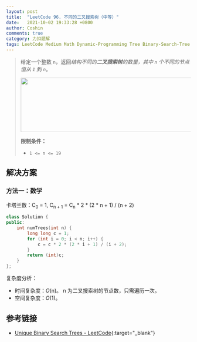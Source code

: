 ```yaml
---
layout: post
title:  "LeetCode 96. 不同的二叉搜索树（中等）"
date:   2021-10-02 19:33:28 +0800
author: Coshin
comments: true
category: 力扣题解
tags: LeetCode Medium Math Dynamic-Programming Tree Binary-Search-Tree Binary-Tree
---
```

> 给定一个整数 `n`，返回*结构不同的**二叉搜索树**的数量，其中 `n` 个不同的节点值从 `1` 到 `n`*。
> 
> <img alt="" src="https://assets.leetcode.com/uploads/2021/01/18/uniquebstn3.jpg" style="width: 600px; height: 148px;">
> 
> **限制条件：**
> 
> * `1 <= n <= 19`

## 解决方案

### 方法一：数学

卡塔兰数：C<sub>0</sub> = 1, C<sub>n + 1</sub> = C<sub>n</sub> * 2 * (2 * n + 1) / (n + 2)

```cpp
class Solution {
public:
    int numTrees(int n) {
        long long c = 1;
        for (int i = 0; i < n; i++) {
            c = c * 2 * (2 * i + 1) / (i + 2);
        }
        return (int)c;
    }
};
```

复杂度分析：
* 时间复杂度：*O*(n)。
  n 为二叉搜索树的节点数，只需遍历一次。
* 空间复杂度：*O*(1)。

## 参考链接

* [Unique Binary Search Trees - LeetCode](https://leetcode.com/problems/unique-binary-search-trees/){:target="_blank"}
